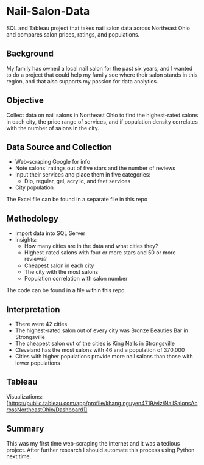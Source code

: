 # Nail-Salon-Data

SQL and Tableau project that takes nail salon data across Northeast Ohio and compares salon prices, ratings, and populations.

## Background

My family has owned a local nail salon for the past six years, and I wanted to do a project that could help my family see where their salon stands in this region, and that also supports my passion for data analytics.

## Objective

Collect data on nail salons in Northeast Ohio to find the highest-rated salons in each city, the price range of services, and if population density correlates with the number of salons in the city.

## Data Source and Collection

* Web-scraping Google for info
* Note salons' ratings out of five stars and the number of reviews
* Input their services and place them in five categories:
  * Dip, regular, gel, acrylic, and feet services
* City population

The Excel file can be found in a separate file in this repo

## Methodology

* Import data into SQL Server
* Insights:
  * How many cities are in the data and what cities they?
  * Highest-rated salons with four or more stars and 50 or more reviews?
  * Cheapest salon in each city
  * The city with the most salons
  * Population correlation with salon number

The code can be found in a file within this repo

## Interpretation

* There were 42 cities
* The highest-rated salon out of every city was Bronze Beauties Bar in Strongsville
* The cheapest salon out of the cities is King Nails in Strongsville
* Cleveland has the most salons with 46 and a population of 370,000
* Cities with higher populations provide more nail salons than those with lower populations

## Tableau

Visualizations: [https://public.tableau.com/app/profile/khang.nguyen4719/viz/NailSalonsAcrossNortheastOhio/Dashboard1]

## Summary

This was my first time web-scraping the internet and it was a tedious project. After further research I should automate this process using Python next time.


